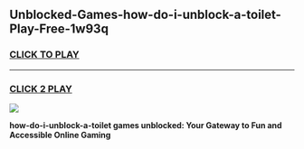 
## Unblocked-Games-how-do-i-unblock-a-toilet-Play-Free-1w93q
<h3>
<a href="https://premium76.site?title=how-do-i-unblock-a-toilet&ref=12A">CLICK TO PLAY</a></h3>
<hr>

<h3>
<a href="https://premium76.site?title=how-do-i-unblock-a-toilet&ref=12A">CLICK 2 PLAY</a>
  
</h3>

<a href="https://premium76.site?title=how-do-i-unblock-a-toilet&ref=12A"><img src="https://clearcache.store/games.png"></a>


**how-do-i-unblock-a-toilet games unblocked: Your Gateway to Fun and Accessible Online Gaming**
